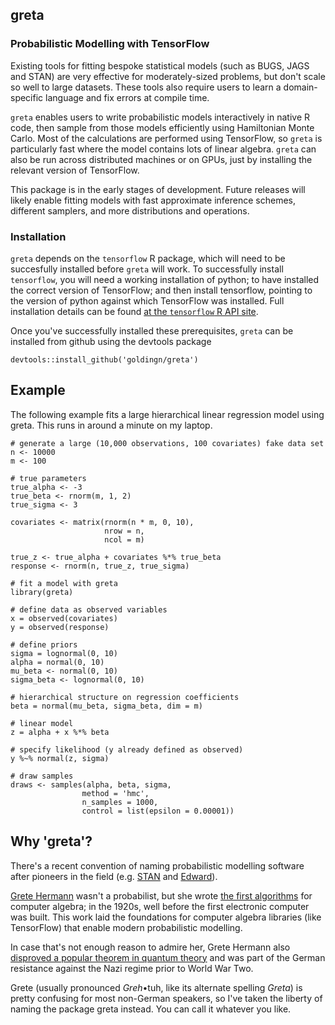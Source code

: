 greta
-----

### Probabilistic Modelling with TensorFlow

Existing tools for fitting bespoke statistical models (such as BUGS,
JAGS and STAN) are very effective for moderately-sized problems, but
don't scale so well to large datasets. These tools also require users to
learn a domain-specific language and fix errors at compile time.

`greta` enables users to write probabilistic models interactively in
native R code, then sample from those models efficiently using
Hamiltonian Monte Carlo. Most of the calculations are performed using
TensorFlow, so `greta` is particularly fast where the model contains
lots of linear algebra. `greta` can also be run across distributed
machines or on GPUs, just by installing the relevant version of
TensorFlow.

This package is in the early stages of development. Future releases will
likely enable fitting models with fast approximate inference schemes,
different samplers, and more distributions and operations.

### Installation

`greta` depends on the `tensorflow` R package, which will need to be
succesfully installed before `greta` will work. To successfully install
`tensorflow`, you will need a working installation of python; to have
installed the correct version of TensorFlow; and then install
tensorflow, pointing to the version of python against which TensorFlow
was installed. Full installation details can be found [at the
`tensorflow` R API site](https://rstudio.github.io/tensorflow/).

Once you've successfully installed these prerequisites, `greta` can be
installed from github using the devtools package

    devtools::install_github('goldingn/greta')

Example
-------

The following example fits a large hierarchical linear regression model
using greta. This runs in around a minute on my laptop.

    # generate a large (10,000 observations, 100 covariates) fake data set
    n <- 10000
    m <- 100

    # true parameters
    true_alpha <- -3
    true_beta <- rnorm(m, 1, 2)
    true_sigma <- 3

    covariates <- matrix(rnorm(n * m, 0, 10),
                         nrow = n,
                         ncol = m)

    true_z <- true_alpha + covariates %*% true_beta
    response <- rnorm(n, true_z, true_sigma)

    # fit a model with greta
    library(greta)

    # define data as observed variables
    x = observed(covariates)
    y = observed(response)

    # define priors
    sigma = lognormal(0, 10)
    alpha = normal(0, 10)
    mu_beta <- normal(0, 10)
    sigma_beta <- lognormal(0, 10)

    # hierarchical structure on regression coefficients
    beta = normal(mu_beta, sigma_beta, dim = m)

    # linear model
    z = alpha + x %*% beta

    # specify likelihood (y already defined as observed)
    y %~% normal(z, sigma)

    # draw samples
    draws <- samples(alpha, beta, sigma,
                    method = 'hmc',
                    n_samples = 1000,
                    control = list(epsilon = 0.00001))

Why 'greta'?
------------

There's a recent convention of naming probabilistic modelling software
after pioneers in the field (e.g.
[STAN](https://en.wikipedia.org/wiki/Stanislaw_Ulam) and
[Edward](https://en.wikipedia.org/wiki/George_E._P._Box)).

[Grete Hermann](https://en.wikipedia.org/wiki/Grete_Hermann) wasn't a
probabilist, but she wrote [the first
algorithms](http://dl.acm.org/citation.cfm?id=307342&coll=portal&dl=ACM)
for computer algebra; in the 1920s, well before the first electronic
computer was built. This work laid the foundations for computer algebra
libraries (like TensorFlow) that enable modern probabilistic modelling.

In case that's not enough reason to admire her, Grete Hermann also
[disproved a popular theorem in quantum
theory](https://arxiv.org/pdf/0812.3986.pdf) and was part of the German
resistance against the Nazi regime prior to World War Two.

Grete (usually pronounced *Greh*•tuh, like its alternate spelling
*Greta*) is pretty confusing for most non-German speakers, so I've taken
the liberty of naming the package greta instead. You can call it
whatever you like.
